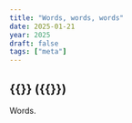 ```yaml
---
title: "Words, words, words"
date: 2025-01-21
year: 2025
draft: false
tags: ["meta"]
---
```


## {{<param title >}} ({{<param date>}})

Words.
